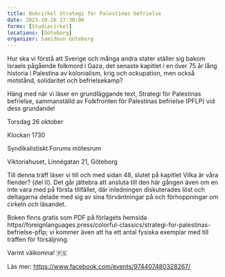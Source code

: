```yaml
---
title: Bokcirkel Strategi för Palestinas befrielse
date: 2023-10-26 17:30:00
forms: [Studiecirkel]
locations: [Göteborg]
organizer: Samidoun Göteborg
---
```

Hur ska vi förstå att Sverige och många andra stater ställer sig bakom Israels pågående folkmord i Gaza, det senaste kapitlet i en över 75 år lång historia i Palestina av kolonialism, krig och ockupation, men också motstånd, solidaritet och befrielsekamp?

Häng med när vi läser en grundläggande text, Strategi för Palestinas befrielse, sammanställd av Folkfronten för Palestinas befrielse (PFLP) vid dess grundande!

Torsdag 26 oktober

Klockan 1730

Syndikalistiskt Forums mötesrum

Viktoriahuset, Linnégatan 21, Göteborg

Till denna träff läser vi till och med sidan 48, slutet på kapitlet Vilka är våra fiender? (del II). Det går jättebra att ansluta till den här gången även om en inte vara med på första tillfället, där inledningen diskuterades löst och deltagarna delade med sig av sina förväntningar på och förhoppningar om cirkeln och läsandet.

Boken finns gratis som PDF på förlagets hemsida https//foreignlanguages.press/colorful-classics/strategi-for-palestinas-befrielse-pflp; vi kommer även att ha ett antal fysiska exemplar med till träffen för försäljning.

Varmt välkomna! 🇵🇸

Läs mer: https://www.facebook.com/events/974407480328267/
